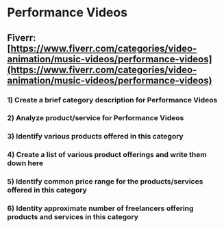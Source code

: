 # Performance Videos
## Fiverr: [https://www.fiverr.com/categories/video-animation/music-videos/performance-videos](https://www.fiverr.com/categories/video-animation/music-videos/performance-videos)
### 1) Create a brief category description for Performance Videos
### 2) Analyze product/service for Performance Videos
### 3) Identify various products offered in this category
### 4) Create a list of various product offerings and write them down here
### 5) Identify common price range for the products/services offered in this category
### 6) Identity approximate number of freelancers offering products and services in this category
